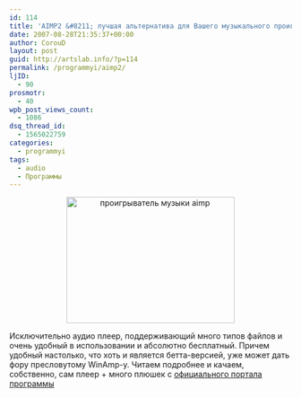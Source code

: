 ```yaml
---
id: 114
title: 'AIMP2 &#8211; лучшая альтернатива для Вашего музыкального проигрывателя'
date: 2007-08-28T21:35:37+00:00
author: CorouD
layout: post
guid: http://artslab.info/?p=114
permalink: /programmyi/aimp2/
ljID:
  - 90
prosmotr:
  - 40
wpb_post_views_count:
  - 1086
dsq_thread_id:
  - 1565022759
categories:
  - programmyi
tags:
  - audio
  - Программы
---
```

<p style="text-align: center">
  <a href="{{site.img_cdn}}/player_aimp.jpg"><img src="{{site.img_cdn}}/player_aimp-300x225.jpg" alt="проигрыватель музыки aimp" title="player_aimp" width="300" height="225" class="alignnone size-medium wp-image-1380" /></a>
</p>

<p style="text-align: left">
  Исключительно аудио плеер, поддерживающий много типов файлов и очень удобный в использовании и абсолютно бесплатный. Причем удобный настолько, что хоть и является бетта-версией, уже может дать фору пресловутому WinAmp-у. Читаем подробнее и качаем, собственно, сам плеер + много плюшек с <a href="http://www.aimp.ru/" target="_blank">официального портала программы</a>
</p>